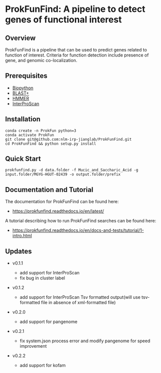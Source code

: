 # ProkFunFind: A pipeline to detect genes of functional interest

## Overview
  ProkFunFind is a pipeline that can be used to predict genes related to function of interest.
  Criteria for function detection include presence of gene, and genomic co-localization.

## Prerequisites
+ [Biopython](https://biopython.org/)
+ [BLAST+](https://ftp.ncbi.nlm.nih.gov/blast/executables/blast+/LATEST/)
+ [HMMER](http://eddylab.org/software/hmmer/hmmer.tar.gz)
+ [InterProScan](https://github.com/ebi-pf-team/interproscan)

## Installation

```
conda create -n ProkFun python=3
conda activate ProkFun
git clone git@github.com:nlm-irp-jianglab/ProkFunFind.git
cd ProkFunFind && python setup.py install
```

## Quick Start
```
prokfunfind.py -d data.folder -f Mucic_and_Saccharic_Acid -g input.folder/MGYG-HGUT-02439 -o output.folder/prefix
```

## Documentation and Tutorial
The documentation for ProkFunFind can be found here: 
- https://prokfunfind.readthedocs.io/en/latest/

A tutorial describing how to run ProkFunFind searches can be found here: 
- https://prokfunfind.readthedocs.io/en/docs-and-tests/tutorial/1-intro.html

## Updates

* v0.1.1
    * add support for InterProScan
    * fix bug in cluster label

* v0.1.2
    * add support for InterProScan Tsv formatted output(will use tsv-formatted file in absence of xml-formatted file)

* v0.2.0
    * add support for pangenome

* v0.2.1
    * fix system.json process error and modify pangenome for speed improvement

* v0.2.2
    * add support for kofam
